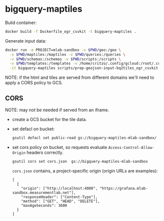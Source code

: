 # bigquery-maptiles

Build container:

```sh
docker build -f Dockerfile_ogr_csvkit -t bigquery-maptiles .
```

Generate input data:

```sh
docker run -e PROJECT=mlab-sandbox -v $PWD/geo:/geo \
  -v $PWD/maptiles:/maptiles -v $PWD/queries:/queries \
  -v $PWD/schemas:/schemas -v $PWD/scripts:/scripts \
  -v $PWD/templates:/templates -v /home/critzo/.config/gcloud:/root/.config/gcloud \
  -it bigquery-maptiles scripts/prep-geojson-input-bq2tiles_ogr_csvkit.sh mlab-sandbox
```

NOTE: if the html and tiles are served from different domains we'll need to
apply a CORS policy to GCS.

## CORS

NOTE: may not be needed if served from an iframe.

* create a GCS bucket for the tile data.
* set defacl on bucket:

  ```sh
  gsutil defacl set public-read gs://bigquery-maptiles-mlab-sandbox/
  ```

* set cors policy on bucket, so requests evaluate `Access-Control-Allow-Origin`
  headers correctly.

  ```sh
  gsutil cors set cors.json  gs://bigquery-maptiles-mlab-sandbox
  ```

  `cors.json` contains, a project-specific origin (origin URLs are examples):
  ```
  [
    {
      "origin": ["http://localhost:4000", "https://grafana.mlab-sandbox.measurementlab.net"],
      "responseHeader": ["Content-Type"],
      "method": ["GET", "HEAD", "DELETE"],
      "maxAgeSeconds": 3600
    }
  ]
  ```
